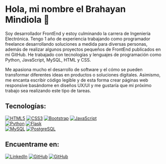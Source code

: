 # Hola, mi nombre el Brahayan Mindiola 👋

Soy desarrollador FrontEnd y estoy culminando la carrera de Ingeniería Electrónica. Tengo 1 año de experiencia trabajando como programador freelance desarrollando soluciones a medida para diversas personas, además de realizar algunos proyectos pequeños de FrontEnd publicados en mi GitHub. He trabajado con tecnologías y lenguajes de programación como Python, JavaScript, MySQL, HTML y CSS.

Me apasiona mucho el desarrollo de software y el cómo se pueden transformar diferentes ideas en productos o soluciones digitales. Asimismo, me encanta escribir código legible y de esta forma crear páginas web responsive basándome en diseños UX/UI y me gustaría que mi próximo trabajo sea realizando este tipo de tareas. 

## Tecnologías:
[![HTML5](https://img.shields.io/badge/html5-F06529?style=for-the-badge&logo=html5&logoColor=white&labelColor=E34C26)]()
[![CSS3](https://img.shields.io/badge/CSS3-2965F1?style=for-the-badge&logo=css3&logoColor=white&labelColor=264DE4)]()
[![Bootstrap](https://img.shields.io/badge/Bootstrap-602C50?style=for-the-badge&logo=bootstrap&logoColor=white&labelColor=080135)]()
[![JavaScript](https://img.shields.io/badge/JavaScript-F0DB4F?style=for-the-badge&logo=javascript&logoColor=white&labelColor=323330)]()
</br>
[![Python](https://img.shields.io/badge/Python-FFE873?style=for-the-badge&logo=python&logoColor=white&labelColor=306998)]()
[![Flask](https://img.shields.io/badge/Flask-EEEEEE?style=for-the-badge&logo=flask&logoColor=white&labelColor=000000)]()
</br>
[![MySQL](https://img.shields.io/badge/MySQL-F29111?style=for-the-badge&logo=MySQL&logoColor=white&labelColor=00758F)]()
[![PostgreSQL](https://img.shields.io/badge/PostgreSQL-848484?style=for-the-badge&logo=PostgreSQL&logoColor=white&labelColor=0064a5)]()

## Encuentrame en:
[![LinkedIn](https://img.shields.io/badge/LinkedIn-@brahayan_mindiola-0E76A8?style=for-the-badge&logo=linkedin&logoColor=white&labelColor=101010)](https://www.linkedin.com/in/brahayan-mindiola)
[![GitHub](https://img.shields.io/badge/GitHub-@bmindiola-999999?style=for-the-badge&logo=github&logoColor=white&labelColor=24292f)](https://github.com/bmindiola)
[![GitHub](https://img.shields.io/badge/Gmail-bmindiola.dev@gmail.com-4285f4?style=for-the-badge&logo=gmail&logoColor=white&labelColor=BB001B)](mailto:bmindiola.dev@gmail.com)
